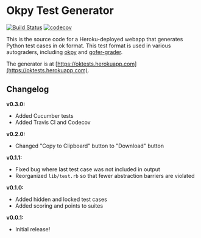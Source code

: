 # Okpy Test Generator

[![Build Status](https://travis-ci.org/chrispyles/okpy-test-generator.svg?branch=master)](https://travis-ci.org/chrispyles/okpy-test-generator) [![codecov](https://codecov.io/gh/chrispyles/okpy-test-generator/branch/master/graph/badge.svg)](https://codecov.io/gh/chrispyles/okpy-test-generator)

This is the source code for a Heroku-deployed webapp that generates Python test cases in ok format. This test format is used in various autograders, including [okpy](https://github.com/okpy/ok) and [gofer-grader](https://github.com/data-8/gofer-grader).

The generator is at [https://oktests.herokuapp.com](https://oktests.herokuapp.com).

## Changelog

**v0.3.0:**

* Added Cucumber tests
* Added Travis CI and Codecov

**v0.2.0:**

* Changed "Copy to Clipboard" button to "Download" button

**v0.1.1:**

* Fixed bug where last test case was not included in output
* Reorganized `lib/test.rb` so that fewer abstraction barriers are violated

**v0.1.0:**

* Added hidden and locked test cases
* Added scoring and points to suites

**v0.0.1:**

* Initial release!
